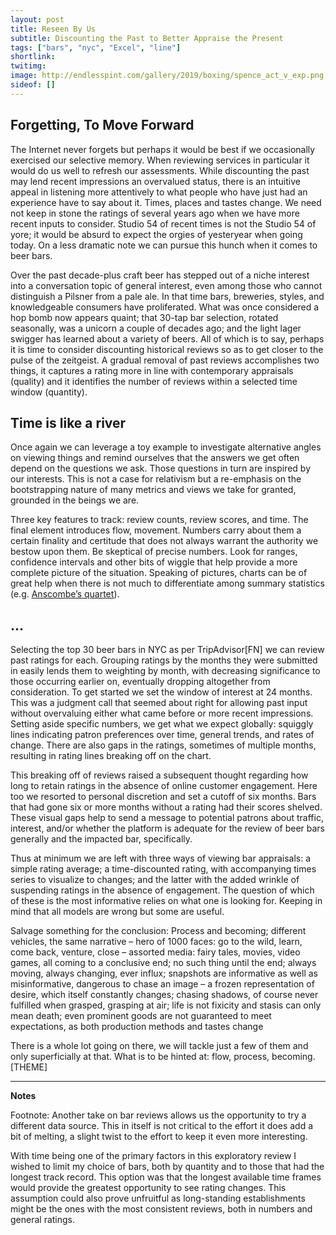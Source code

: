 ```yaml
---
layout: post
title: Reseen By Us
subtitle: Discounting the Past to Better Appraise the Present
tags: ["bars", "nyc", "Excel", "line"]
shortlink: 
twitimg: 
image: http://endlesspint.com/gallery/2019/boxing/spence_act_v_exp.png
sideof: []
---
```


## Forgetting, To Move Forward 

The Internet never forgets but perhaps it would be best if we occasionally exercised our selective memory. When reviewing services in particular it would do us well to refresh our assessments. While discounting the past may lend recent impressions an overvalued status, there is an intuitive appeal in listening more attentively to what people who have just had an experience have to say about it. Times, places and tastes change. We need not keep in stone the ratings of several years ago when we have more recent inputs to consider. Studio 54 of recent times is not the Studio 54 of yore; it would be absurd to expect the orgies of yesteryear when going today. On a less dramatic note we can pursue this hunch when it comes to beer bars. 

Over the past decade-plus craft beer has stepped out of a niche interest into a conversation topic of general interest, even among those who cannot distinguish a Pilsner from a pale ale. In that time bars, breweries, styles, and knowledgeable consumers have proliferated. What was once considered a hop bomb now appears quaint; that 30-tap bar selection, rotated seasonally, was a unicorn a couple of decades ago; and the light lager swigger has learned about a variety of beers. All of which is to say, perhaps it is time to consider discounting historical reviews so as to get closer to the pulse of the zeitgeist. A gradual removal of past reviews accomplishes two things, it captures a rating more in line with contemporary appraisals (quality) and it identifies the number of reviews within a selected time window (quantity).


## Time is like a river

Once again we can leverage a toy example to investigate alternative angles on viewing things and remind ourselves that the answers we get often depend on the questions we ask. Those questions in turn are inspired by our interests. This is not a case for relativism but a re-emphasis on the bootstrapping nature of many metrics and views we take for granted, grounded in the beings we are.

Three key features to track: review counts, review scores, and time. The final element introduces flow, movement. Numbers carry about them a certain finality and certitude that does not always warrant the authority we bestow upon them. Be skeptical of precise numbers. Look for ranges, confidence intervals and other bits of wiggle that help provide a more complete picture of the situation. Speaking of pictures, charts can be of great help when there is not much to differentiate among summary statistics (e.g. [Anscombe’s quartet](https://www.quora.com/What-is-the-significance-of-Anscombes-quartet)).


## ...

Selecting the top 30 beer bars in NYC as per TripAdvisor[FN]  we can review past ratings for each. Grouping ratings by the months they were submitted in easily lends them to weighting by month, with decreasing significance to those occurring earlier on, eventually dropping altogether from consideration. To get started we set the window of interest at 24 months. This was a judgment call that seemed about right for allowing past input without overvaluing  either what came before or more recent impressions. Setting aside specific numbers, we get what we expect globally: squiggly lines indicating patron preferences over time, general trends, and rates of change. There are also gaps in the ratings, sometimes of multiple months, resulting in rating lines breaking off on the chart. 

This breaking off of reviews raised a subsequent thought regarding how long to retain ratings in the absence of online customer engagement. Here too we resorted to personal discretion and set a cutoff of six months. Bars that had gone six or more months without a rating had their scores shelved. These visual gaps help to send a message to potential patrons about traffic, interest, and/or whether the platform is adequate for the review of beer bars generally and the impacted bar, specifically.




Thus at minimum we are left with three ways of viewing bar appraisals: a simple rating average;  a time-discounted rating, with accompanying times series to visualize to changes; and the latter with the added wrinkle of suspending ratings in the absence of engagement. The question of which of these is the most informative relies on what one is looking for. Keeping in mind that all models are wrong but some are useful.



Salvage something for the conclusion:
Process and becoming; different vehicles, the same narrative – hero of 1000 faces: go to the wild, learn, come back, venture, close – assorted media: fairy tales, movies, video games, all coming to a conclusive end; no such thing until the end; always moving, always changing, ever influx; snapshots are informative as well as misinformative, dangerous to chase an image – a frozen representation of desire, which itself constantly changes; chasing shadows, of course never fulfilled when grasped, grasping at air; life is not fixicity and stasis can only mean death; even prominent goods are not guaranteed to meet expectations, as both production methods and tastes change

There is a whole lot going on there, we will tackle just a few of them and only superficially at that. What is to be hinted at: flow, process, becoming. [THEME]


--- 

**Notes**

Footnote: Another take on bar reviews allows us the opportunity to try a different data source. This in itself is not critical to the effort it does add a bit of melting, a slight twist to the effort to keep it even more interesting. 

With time being one of the primary factors in this exploratory review I wished to limit my choice of bars, both by quantity and to those that had the longest track record. This option was that the longest available time frames would provide the greatest opportunity to see rating changes. This assumption could also prove unfruitful as long-standing establishments might be the ones with the most consistent reviews, both in numbers and general ratings.
